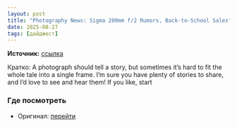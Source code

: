 ```yaml
---
layout: post
title: "Photography News: Sigma 200mm f/2 Rumors, Back-to-School Sales"
date: 2025-08-27
tags: [дайджест]
---
```


**Источник:** [ссылка](https://photographylife.com/news/photo-news-03-08-25)

Кратко: A photograph should tell a story, but sometimes it’s hard to fit the whole tale into a single frame. I’m sure you have plenty of stories to share, and I’d love to see and hear them! If you like, start

### Где посмотреть
- Оригинал: [перейти]({link})
